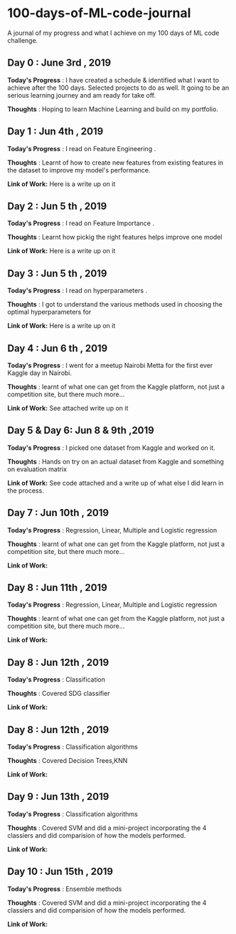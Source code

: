 # 100-days-of-ML-code-journal
A journal of my progress and what I achieve on my 100 days of ML code challenge.

## Day 0 : June 3rd , 2019
**Today's Progress** : I have created a schedule & identified what I want to achieve after the 100 days. Selected projects to do as well. It going to be an serious learning journey and am ready for take off. 

**Thoughts** : Hoping to learn Machine Learning and build on my portfolio.

## Day 1 : Jun 4th , 2019

**Today's Progress** : I read on Feature Engineering .

**Thoughts** : Learnt of how to create new features from existing features in the dataset to improve my model's performance.

**Link of Work:**  Here is a write up on it  


## Day 2 : Jun 5 th , 2019

**Today's Progress** : I read on Feature Importance .

**Thoughts** : Learnt how pickig the right features helps improve one model

**Link of Work:** Here is a write up on it    


## Day 3 : Jun 5 th , 2019

**Today's Progress** : I read on hyperparameters .

**Thoughts** : I got to understand the various methods used in choosing the optimal hyperparameters for 

**Link of Work:** Here is a write up on it 

## Day 4 : Jun 6 th , 2019

**Today's Progress** : I went for a meetup Nairobi Metta for the first ever Kaggle day in Nairobi.

**Thoughts** : learnt of what one can get from the Kaggle platform, not just a competition site, but there much more...

**Link of Work:**  See attached write up on it


## Day 5 & Day 6: Jun 8 & 9th ,2019

**Today's Progress** : I picked one dataset from Kaggle and worked on it.

**Thoughts** : Hands on try on an actual dataset from Kaggle and something on evaluation matrix

**Link of Work:**  See code attached and a write up of what else I did learn in the process.


## Day 7 : Jun 10th , 2019

**Today's Progress** : Regression, Linear, Multiple and Logistic regression

**Thoughts** : learnt of what one can get from the Kaggle platform, not just a competition site, but there much more...

**Link of Work:**  



## Day 8 : Jun 11th , 2019

**Today's Progress** : Regression, Linear, Multiple and Logistic regression

**Thoughts** : learnt of what one can get from the Kaggle platform, not just a competition site, but there much more...


**Link of Work:**  

## Day 8 : Jun 12th , 2019

**Today's Progress** : Classification

**Thoughts** : Covered SDG classifier

**Link of Work:** 

## Day 8 : Jun 12th , 2019

**Today's Progress** : Classification algorithms

**Thoughts** : Covered Decision Trees,KNN

**Link of Work:** 

## Day 9 : Jun 13th , 2019

**Today's Progress** : Classification algorithms

**Thoughts** : Covered SVM and did a mini-project incorporating the 4 classiers and did comparision of how the models performed.

**Link of Work:** 

## Day 10 : Jun 15th , 2019

**Today's Progress** : Ensemble methods

**Thoughts** : Covered SVM and did a mini-project incorporating the 4 classiers and did comparision of how the models performed.

**Link of Work:** 
